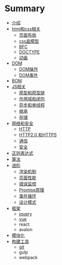 # Summary

* [介绍](README.md)
* [html和css相关](di-yi-zhang.md)
  * [页面布局](di-yi-zhang/di-yi-jie.md)
  * [css盒模型](di-yi-zhang/biao-zhun-mo-xing-he-ie-mo-xing.md)
  * [BFC](di-yi-zhang/bfc.md)
  * [DOCTYPE](di-yi-zhang/doctype.md)
  * [动画](di-yi-zhang/dong-hua.md)
* [DOM](dom.md)
  * [DOM操作](dom/domcao-zuo.md)
  * [DOM事件](dom/domshi-jian.md)
* [BOM](bom.md)
* [JS相关](jsxiang-guan.md)
  * [原型和原型链](jsxiang-guan/yuan-xing-he-yuan-xing-lian.md)
  * [作用域和闭包](jsxiang-guan/zuo-yong-yu-he-bi-bao.md)
  * [异步和单线程](jsxiang-guan/yi-bu-he-dan-xian-cheng.md)
  * [继承](jsxiang-guan/oop.md)
  * [存储](jsxiang-guan/cun-chu.md)
* [网络和安全](wang-luo-he-an-quan.md)
  * [HTTP](http.md)
  * [HTTP2.0 和HTTPS](http20-he-https.md)
  * [通信](tong-xin.md)
  * [安全](an-quan.md)
* [正则表达式](zheng-ze-biao-da-shi.md)
* [算法](suan-fa.md)
* [进阶](jin-jie.md)
  * [渲染机制](xuan-ran-ji-zhi.md)
  * [页面性能](ye-mian-xing-neng.md)
  * [错误监控](cuo-wu-jian-kong.md)
  * [Promise原理](promiseyuan-li.md)
  * [事件循环](shi-jian-xun-huan.md)
  * [设计模式](she-ji-mo-shi.md)
* [框架](kuang-jia.md)
  * [jquery](kuang-jia/jquery.md)
  * [vue](kuang-jia/vue.md)
  * react
  * avalon
* [模块化](mo-kuai-hua.md)
* [构建工具](gou-jian-gong-ju.md)
  * [git](gou-jian-gong-ju/git.md)
  * gulp
  * webpack

